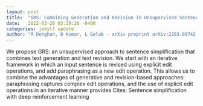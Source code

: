 ```yaml
---
layout: post
title:  "GRS: Combining Generation and Revision in Unsupervised Sentence Simplification"
date:   2022-03-26 03:19:20 -0400
categories: jekyll update
author: "M Dehghan, D Kumar, L Golab - arXiv preprint arXiv:2203.09742, 2022"
---
```

We propose GRS: an unsupervised approach to sentence simplification that combines text generation and text revision. We start with an iterative framework in which an input sentence is revised using explicit edit operations, and add paraphrasing as a new edit operation. This allows us to combine the advantages of generative and revision-based approaches: paraphrasing captures complex edit operations, and the use of explicit edit operations in an iterative manner provides Cites: Sentence simplification with deep reinforcement learning